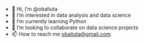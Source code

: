 - 👋 Hi, I’m @obaliuta
- 👀 I’m interested in data analysis and data science
- 🌱 I’m currently learning Python
- 💞️ I’m looking to collaborate on data science projects
- 📫 How to reach me obaliuta@gmail.com

<!---
obaliuta/obaliuta is a ✨ special ✨ repository because its `README.md` (this file) appears on your GitHub profile.
You can click the Preview link to take a look at your changes.
--->
